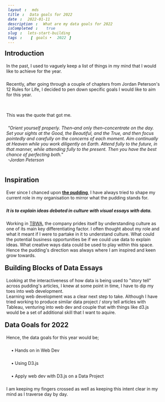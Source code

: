 ```yaml
---
layout: mds
title: Data goals for 2022
date: 2022-01-11
description: What are my data goals for 2022
isCompleted: true
slug: lets-start-building
tags: [goals • 2022]
---
```


## Introduction

<p>In the past, I used to vaguely keep a list of things in my mind that I would like to achieve for the year.</p>
<p>Recently, after going through a couple of chapters from Jordan Peterson's 12 Rules for Life, I decided to pen down specific goals I would like to aim for this year.</p>
<p></p>

<p>This was the quote that got me.</p>

<span>"Orient yourself properly. Then–and only then–concentrate on the day. Set your sights at the Good, the Beautiful, and the True, and then focus pointedly and carefully on the concerns of each moment. Aim continually at Heaven while you work diligently on Earth. Attend fully to the future, in that manner, while attending fully to the present. Then you have the best chance of perfecting both."</span><br>
<span>-Jordan Peterson</span>

<p></p>

## Inspiration

Ever since I chanced upon **[the pudding](https://pudding.cool/)**, I have always tried to shape my current role in my organisation to mirror what the pudding stands for.

**_It is to explain ideas debated in culture with visual essays with data._**

Working in [TBWA](https://www.tbwa.com.sg/), the company prides itself by understanding culture as one of its main key differentiating factor.
I often thought about my role and what it meant if I were to partake in it to understand culture. What could the potential business opportunities be if we could use data to explain ideas.
What creative ways data could be used to play within this space.
Hence the pudding's direction was always where I am inspired and keen grow towards.

## Building Blocks of Data Essays

Looking at the interactiveness of how data is being used to "story tell" across pudding's articles, I knew at some point in time, I have to dip my toes into web development. <br>
Learning web development was a clear next step to take. Although I have tried working to produce similar data project / story tell articles with Tableau, venturing into web dev and couple that with things like d3.js would be a set of additional skill that I want to aquire.

## Data Goals for 2022

Hence, the data goals for this year would be;

&nbsp;&nbsp;&nbsp; • Hands on in Web Dev

&nbsp;&nbsp;&nbsp; • Using D3.js

&nbsp;&nbsp;&nbsp; • Apply web dev with D3.js on a Data Project

I am keeping my fingers crossed as well as keeping this intent clear in my mind as I traverse day by day.

<style>
	h2 {
		font-weight: bold;
        margin: 10px 5px 10px 0px;
	}

	p {
		padding:5px;
	}

	span {
		text-align:center;
		font-style: italic;
		padding:5px;
	}
</style>
